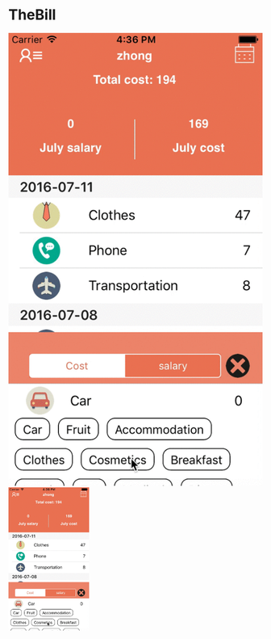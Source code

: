 # TheBill  
![Alt text](/thebill-1.gif?=320x568 "Title")  
<img src="/thebill-1.gif" alt="pic1" style="width: 160px;height:284px;"/>

